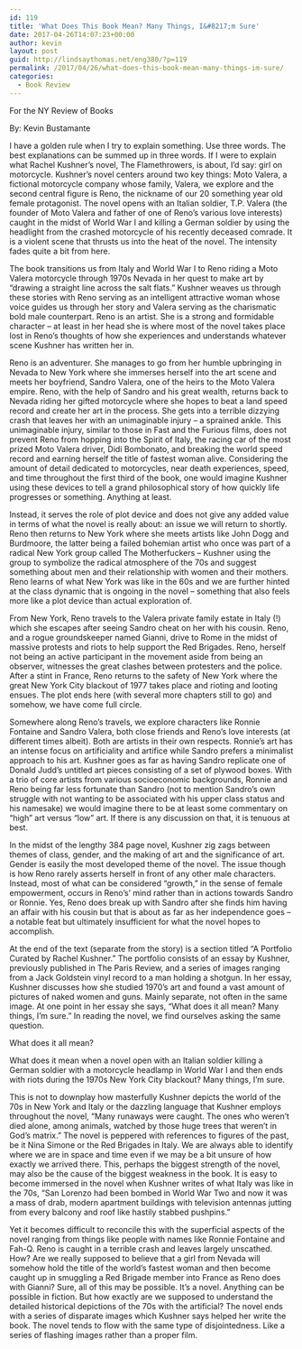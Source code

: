 ```yaml
---
id: 119
title: 'What Does This Book Mean? Many Things, I&#8217;m Sure'
date: 2017-04-26T14:07:23+00:00
author: kevin
layout: post
guid: http://lindsaythomas.net/eng380/?p=119
permalink: /2017/04/26/what-does-this-book-mean-many-things-im-sure/
categories:
  - Book Review
---
```

For the NY Review of Books

By: Kevin Bustamante

I have a golden rule when I try to explain something. Use three words. The best explanations can be summed up in three words. If I were to explain what Rachel Kushner’s novel, The Flamethrowers, is about, I’d say: girl on motorcycle. Kushner’s novel centers around two key things: Moto Valera, a fictional motorcycle company whose family, Valera, we explore and the second central figure is Reno, the nickname of our 20 something year old female protagonist. The novel opens with an Italian soldier, T.P. Valera (the founder of Moto Valera and father of one of Reno’s various love interests) caught in the midst of World War I and killing a German soldier by using the headlight from the crashed motorcycle of his recently deceased comrade. It is a violent scene that thrusts us into the heat of the novel. The intensity fades quite a bit from here.

The book transitions us from Italy and World War I to Reno riding a Moto Valera motorcycle through 1970s Nevada in her quest to make art by “drawing a straight line across the salt flats.” Kushner weaves us through these stories with Reno serving as an intelligent attractive woman whose voice guides us through her story and Valera serving as the charismatic bold male counterpart. Reno is an artist. She is a strong and formidable character &#8211; at least in her head she is where most of the novel takes place lost in Reno’s thoughts of how she experiences and understands whatever scene Kushner has written her in.

Reno is an adventurer. She manages to go from her humble upbringing in Nevada to New York where she immerses herself into the art scene and meets her boyfriend, Sandro Valera, one of the heirs to the Moto Valera empire. Reno, with the help of Sandro and his great wealth, returns back to Nevada riding her gifted motorcycle where she hopes to beat a land speed record and create her art in the process. She gets into a terrible dizzying crash that leaves her with an unimaginable injury – a sprained ankle. This unimaginable injury, similar to those in Fast and the Furious films, does not prevent Reno from hopping into the Spirit of Italy, the racing car of the most prized Moto Valera driver, Didi Bombonato, and breaking the world speed record and earning herself the title of fastest woman alive. Considering the amount of detail dedicated to motorcycles, near death experiences, speed, and time throughout the first third of the book, one would imagine Kushner using these devices to tell a grand philosophical story of how quickly life progresses or something. Anything at least.

Instead, it serves the role of plot device and does not give any added value in terms of what the novel is really about: an issue we will return to shortly. Reno then returns to New York where she meets artists like John Dogg and Burdmoore, the latter being a failed bohemian artist who once was part of a radical New York group called The Motherfuckers – Kushner using the group to symbolize the radical atmosphere of the 70s and suggest something about men and their relationship with women and their mothers. Reno learns of what New York was like in the 60s and we are further hinted at the class dynamic that is ongoing in the novel &#8211; something that also feels more like a plot device than actual exploration of.

From New York, Reno travels to the Valera private family estate in Italy (!) which she escapes after seeing Sandro cheat on her with his cousin. Reno, and a rogue groundskeeper named Gianni, drive to Rome in the midst of massive protests and riots to help support the Red Brigades. Reno, herself not being an active participant in the movement aside from being an observer, witnesses the great clashes between protesters and the police. After a stint in France, Reno returns to the safety of New York where the great New York City blackout of 1977 takes place and rioting and looting ensues. The plot ends here (with several more chapters still to go) and somehow, we have come full circle.

Somewhere along Reno’s travels, we explore characters like Ronnie Fontaine and Sandro Valera, both close friends and Reno’s love interests (at different times albeit). Both are artists in their own respects. Ronnie’s art has an intense focus on artificiality and artifice while Sandro prefers a minimalist approach to his art. Kushner goes as far as having Sandro replicate one of Donald Judd’s untitled art pieces consisting of a set of plywood boxes. With a trio of core artists from various socioeconomic backgrounds, Ronnie and Reno being far less fortunate than Sandro (not to mention Sandro’s own struggle with not wanting to be associated with his upper class status and his namesake) we would imagine there to be at least some commentary on “high” art versus “low” art. If there is any discussion on that, it is tenuous at best.

In the midst of the lengthy 384 page novel, Kushner zig zags between themes of class, gender, and the making of art and the significance of art. Gender is easily the most developed theme of the novel. The issue though is how Reno rarely asserts herself in front of any other male characters. Instead, most of what can be considered “growth,” in the sense of female empowerment, occurs in Reno’s’ mind rather than in actions towards Sandro or Ronnie. Yes, Reno does break up with Sandro after she finds him having an affair with his cousin but that is about as far as her independence goes – a notable feat but ultimately insufficient for what the novel hopes to accomplish.

At the end of the text (separate from the story) is a section titled “A Portfolio Curated by Rachel Kushner.” The portfolio consists of an essay by Kushner, previously published in The Paris Review, and a series of images ranging from a Jack Goldstein vinyl record to a man holding a shotgun. In her essay, Kushner discusses how she studied 1970’s art and found a vast amount of pictures of naked women and guns. Mainly separate, not often in the same image. At one point in her essay she says, “What does it all mean? Many things, I’m sure.” In reading the novel, we find ourselves asking the same question.

What does it all mean?

What does it mean when a novel open with an Italian soldier killing a German soldier with a motorcycle headlamp in World War I and then ends with riots during the 1970s New York City blackout? Many things, I’m sure.

This is not to downplay how masterfully Kushner depicts the world of the 70s in New York and Italy or the dazzling language that Kushner employs throughout the novel, “Many runaways were caught. The ones who weren’t died alone, among animals, watched by those huge trees that weren’t in God’s matrix.” The novel is peppered with references to figures of the past, be it Nina Simone or the Red Brigades in Italy. We are always able to identify where we are in space and time even if we may be a bit unsure of how exactly we arrived there. This, perhaps the biggest strength of the novel, may also be the cause of the biggest weakness in the book. It is easy to become immersed in the novel when Kushner writes of what Italy was like in the 70s, “San Lorenzo had been bombed in World War Two and now it was a mass of drab, modern apartment buildings with television antennas jutting from every balcony and roof like hastily stabbed pushpins.”

Yet it becomes difficult to reconcile this with the superficial aspects of the novel ranging from things like people with names like Ronnie Fontaine and Fah-Q. Reno is caught in a terrible crash and leaves largely unscathed. How? Are we really supposed to believe that a girl from Nevada will somehow hold the title of the world’s fastest woman and then become caught up in smuggling a Red Brigade member into France as Reno does with Gianni? Sure, all of this may be possible. It’s a novel. Anything can be possible in fiction. But how exactly are we supposed to understand the detailed historical depictions of the 70s with the artificial? The novel ends with a series of disparate images which Kushner says helped her write the book. The novel tends to flow with the same type of disjointedness. Like a series of flashing images rather than a proper film.